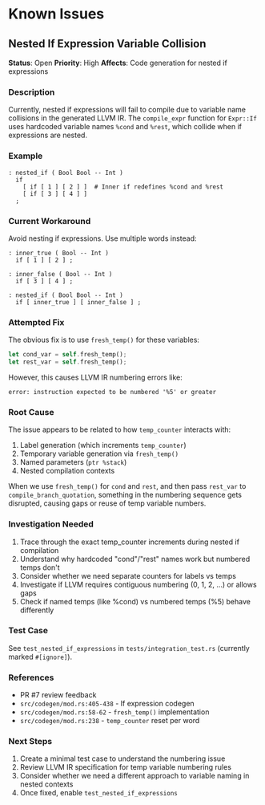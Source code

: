 # Known Issues

## Nested If Expression Variable Collision

**Status**: Open
**Priority**: High
**Affects**: Code generation for nested if expressions

### Description

Currently, nested if expressions will fail to compile due to variable name collisions in the generated LLVM IR. The `compile_expr` function for `Expr::If` uses hardcoded variable names `%cond` and `%rest`, which collide when if expressions are nested.

### Example

```cem
: nested_if ( Bool Bool -- Int )
  if
    [ if [ 1 ] [ 2 ] ]  # Inner if redefines %cond and %rest
    [ if [ 3 ] [ 4 ] ]
  ;
```

### Current Workaround

Avoid nesting if expressions. Use multiple words instead:

```cem
: inner_true ( Bool -- Int )
  if [ 1 ] [ 2 ] ;

: inner_false ( Bool -- Int )
  if [ 3 ] [ 4 ] ;

: nested_if ( Bool Bool -- Int )
  if [ inner_true ] [ inner_false ] ;
```

### Attempted Fix

The obvious fix is to use `fresh_temp()` for these variables:

```rust
let cond_var = self.fresh_temp();
let rest_var = self.fresh_temp();
```

However, this causes LLVM IR numbering errors like:
```
error: instruction expected to be numbered '%5' or greater
```

### Root Cause

The issue appears to be related to how `temp_counter` interacts with:
1. Label generation (which increments `temp_counter`)
2. Temporary variable generation via `fresh_temp()`
3. Named parameters (`ptr %stack`)
4. Nested compilation contexts

When we use `fresh_temp()` for `cond` and `rest`, and then pass `rest_var` to `compile_branch_quotation`, something in the numbering sequence gets disrupted, causing gaps or reuse of temp variable numbers.

### Investigation Needed

1. Trace through the exact temp_counter increments during nested if compilation
2. Understand why hardcoded "cond"/"rest" names work but numbered temps don't
3. Consider whether we need separate counters for labels vs temps
4. Investigate if LLVM requires contiguous numbering (0, 1, 2, ...) or allows gaps
5. Check if named temps (like %cond) vs numbered temps (%5) behave differently

### Test Case

See `test_nested_if_expressions` in `tests/integration_test.rs` (currently marked `#[ignore]`).

### References

- PR #7 review feedback
- `src/codegen/mod.rs:405-438` - If expression codegen
- `src/codegen/mod.rs:58-62` - `fresh_temp()` implementation
- `src/codegen/mod.rs:238` - `temp_counter` reset per word

### Next Steps

1. Create a minimal test case to understand the numbering issue
2. Review LLVM IR specification for temp variable numbering rules
3. Consider whether we need a different approach to variable naming in nested contexts
4. Once fixed, enable `test_nested_if_expressions`
